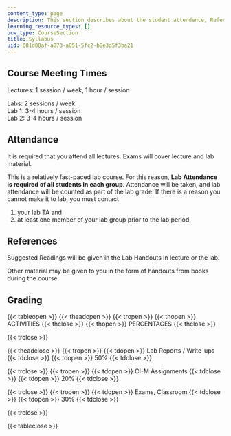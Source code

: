 ```yaml
---
content_type: page
description: This section describes about the student attendence, References and Grading.
learning_resource_types: []
ocw_type: CourseSection
title: Syllabus
uid: 681d08af-a873-a051-5fc2-b8e3d5f3ba21
---
```


Course Meeting Times
--------------------

Lectures: 1 session / week, 1 hour / session

Labs: 2 sessions / week  
Lab 1: 3-4 hours / session  
Lab 2: 3-4 hours / session  

Attendance
----------

It is required that you attend all lectures. Exams will cover lecture and lab material.

This is a relatively fast-paced lab course. For this reason, **Lab Attendance is required of all students in each group**. Attendance will be taken, and lab attendance will be counted as part of the lab grade. If there is a reason you cannot make it to lab, you must contact

1.  your lab TA and
2.  at least one member of your lab group prior to the lab period.

References
----------

Suggested Readings will be given in the Lab Handouts in lecture or the lab.

Other material may be given to you in the form of handouts from books during the course.

Grading
-------

{{< tableopen >}}
{{< theadopen >}}
{{< tropen >}}
{{< thopen >}}
ACTIVITIES
{{< thclose >}}
{{< thopen >}}
PERCENTAGES
{{< thclose >}}

{{< trclose >}}

{{< theadclose >}}
{{< tropen >}}
{{< tdopen >}}
Lab Reports / Write-ups
{{< tdclose >}}
{{< tdopen >}}
50%
{{< tdclose >}}

{{< trclose >}}
{{< tropen >}}
{{< tdopen >}}
CI-M Assignments
{{< tdclose >}}
{{< tdopen >}}
20%
{{< tdclose >}}

{{< trclose >}}
{{< tropen >}}
{{< tdopen >}}
Exams, Classroom
{{< tdclose >}}
{{< tdopen >}}
30%
{{< tdclose >}}

{{< trclose >}}

{{< tableclose >}}